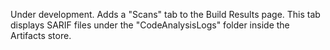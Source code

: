 Under development. Adds a "Scans" tab to the Build Results page. This tab displays SARIF files under the "CodeAnalysisLogs" folder inside the Artifacts store.
